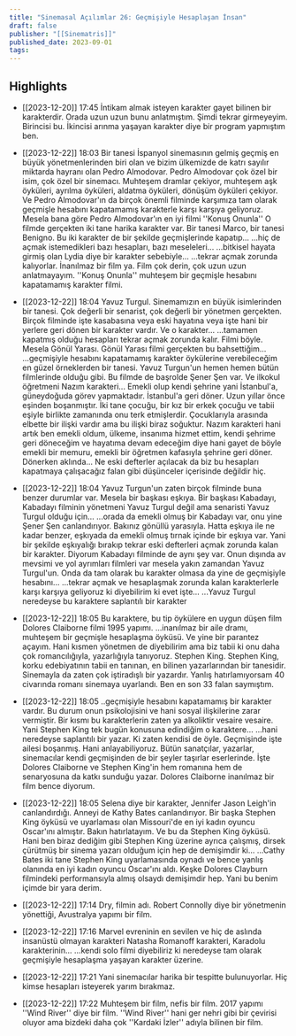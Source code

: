 ```yaml
---
title: "Sinemasal Açılımlar 26: Geçmişiyle Hesaplaşan İnsan"
draft: false
publisher: "[[Sinematris]]"
published_date: 2023-09-01
tags:
---
```



## Highlights
* [[2023-12-20]] 17:45  İntikam almak isteyen karakter gayet bilinen bir karakterdir. Orada uzun uzun bunu anlatmıştım. Şimdi tekrar girmeyeyim. Birincisi bu. İkincisi arınma yaşayan karakter diye bir program yapmıştım ben.

* [[2023-12-22]] 18:03  Bir tanesi İspanyol sinemasının gelmiş geçmiş en büyük yönetmenlerinden biri olan ve bizim ülkemizde de katrı sayılır miktarda hayranı olan Pedro Almodovar. Pedro Almodovar çok özel bir isim, çok özel bir sinemacı. Muhteşem dramlar çekiyor, muhteşem aşk öyküleri, ayrılma öyküleri, aldatma öyküleri, dönüşüm öyküleri çekiyor. Ve Pedro Almodovar'ın da birçok önemli filminde karşımıza tam olarak geçmişle hesabını kapatamamış karakterle karşı karşıya geliyoruz. Mesela bana göre Pedro Almodovar'ın en iyi filmi ''Konuş Onunla'' O filmde gerçekten iki tane harika karakter var. Bir tanesi Marco, bir tanesi Benigno. Bu iki karakter de bir şekilde geçmişlerinde kapatıp... ...hiç de açmak istemedikleri bazı hesapları, bazı meseleleri... ...bitkisel hayata girmiş olan Lydia diye bir karakter sebebiyle... ...tekrar açmak zorunda kalıyorlar. İnanılmaz bir film ya. Film çok derin, çok uzun uzun anlatmayayım. ''Konuş Onunla'' muhteşem bir geçmişle hesabını kapatamamış karakter filmi.

* [[2023-12-22]] 18:04  Yavuz Turgul. Sinemamızın en büyük isimlerinden bir tanesi. Çok değerli bir senarist, çok değerli bir yönetmen gerçekten. Birçok filminde işte kasabasına veya eski hayatına veya işte hani bir yerlere geri dönen bir karakter vardır. Ve o karakter... ...tamamen kapatmış olduğu hesapları tekrar açmak zorunda kalır. Filmi böyle. Mesela Gönül Yarası. Gönül Yarası filmi gerçekten bu bahsettiğim... ...geçmişiyle hesabını kapatamamış karakter öykülerine verebileceğim en güzel örneklerden bir tanesi. Yavuz Turgun'un hemen hemen bütün filmlerinde olduğu gibi. Bu filmde de başrolde Şener Şen var. Ve ilkokul öğretmeni Nazım karakteri... Emekli olup kendi şehrine yani İstanbul'a, güneydoğuda görev yapmaktadır. İstanbul'a geri döner. Uzun yıllar önce eşinden boşanmıştır. İki tane çocuğu, bir kız bir erkek çocuğu ve tabii eşiyle birlikte zamanında onu terk etmişlerdir. Çocuklarıyla arasında elbette bir ilişki vardır ama bu ilişki biraz soğuktur. Nazım karakteri hani artık ben emekli oldum, ülkeme, insanıma hizmet ettim, kendi şehrime geri döneceğim ve hayatıma devam edeceğim diye hani gayet de böyle emekli bir memuru, emekli bir öğretmen kafasıyla şehrine geri döner. Dönerken aklında... Ne eski defterler açılacak da biz bu hesapları kapatmaya çalışacağız falan gibi düşünceler içerisinde değildir hiç.

* [[2023-12-22]] 18:04  Yavuz Turgun'un zaten birçok filminde buna benzer durumlar var. Mesela bir başkası eşkıya. Bir başkası Kabadayı, Kabadayı filminin yönetmeni Yavuz Turgul değil ama senaristi Yavuz Turgul olduğu için... ...orada da emekli olmuş bir Kabadayı var, onu yine Şener Şen canlandırıyor. Bakınız gönüllü yarasıyla. Hatta eşkıya ile ne kadar benzer, eşkıyada da emekli olmuş tırnak içinde bir eşkıya var. Yani bir şekilde eşkıyalığı bırakıp tekrar eski defterleri açmak zorunda kalan bir karakter. Diyorum Kabadayı filminde de aynı şey var. Onun dışında av mevsimi ve yol ayrımları filmleri var mesela yakın zamandan Yavuz Turgul'un. Onda da tam olarak bu karakter olmasa da yine de geçmişiyle hesabını... ...tekrar açmak ve hesaplaşmak zorunda kalan karakterlerle karşı karşıya geliyoruz ki diyebilirim ki evet işte... ...Yavuz Turgul neredeyse bu karaktere saplantılı bir karakter

* [[2023-12-22]] 18:05  Bu karaktere, bu tip öykülere en uygun düşen film Dolores Claiborne filmi 1995 yapımı. ...inanılmaz bir aile dramı, muhteşem bir geçmişle hesaplaşma öyküsü. Ve yine bir parantez açayım. Hani kısmen yönetmen de diyebilirim ama biz tabii ki onu daha çok romancılığıyla, yazarlığıyla tanıyoruz. Stephen King. Stephen King, korku edebiyatının tabii en tanınan, en bilinen yazarlarından bir tanesidir. Sinemayla da zaten çok iştiradışlı bir yazardır. Yanlış hatırlamıyorsam 40 civarında romanı sinemaya uyarlandı. Ben en son 33 falan saymıştım.

* [[2023-12-22]] 18:05  ..geçmişiyle hesabını kapatamamış bir karakter vardır. Bu durum onun psikolojisini ve hani sosyal ilişkilerine zarar vermiştir. Bir kısmı bu karakterlerin zaten ya alkoliktir vesaire vesaire. Yani Stephen King tek bugün konusuna edindiğim o karaktere... ...hani neredeyse saplantılı bir yazar. Ki zaten kendisi de öyle. Geçmişinde işte ailesi boşanmış. Hani anlayabiliyoruz. Bütün sanatçılar, yazarlar, sinemacılar kendi geçmişinden de bir şeyler taşırlar eserlerinde. İşte Dolores Claiborne ve Stephen King'in hem romanına hem de senaryosuna da katkı sunduğu yazar. Dolores Claiborne inanılmaz bir film bence diyorum.

* [[2023-12-22]] 18:05  Selena diye bir karakter, Jennifer Jason Leigh'in canlandırdığı. Anneyi de Kathy Bates canlandırıyor. Bir başka Stephen King öyküsü ve uyarlaması olan Missouri'de en iyi kadın oyuncu Oscar'ını almıştır. Bakın hatırlatayım. Ve bu da Stephen King öyküsü. Hani ben biraz dediğim gibi Stephen King üzerine ayrıca çalışmış, dirsek çürütmüş bir sinema yazarı olduğum için hep de demişimdir ki... ...Cathy Bates iki tane Stephen King uyarlamasında oynadı ve bence yanlış olanında en iyi kadın oyuncu Oscar'ını aldı. Keşke Dolores Clayburn filmindeki performansıyla almış olsaydı demişimdir hep. Yani bu benim içimde bir yara derim.

* [[2023-12-22]] 17:14  Dry, filmin adı. Robert Connolly diye bir yönetmenin yönettiği, Avustralya yapımı bir film.

* [[2023-12-22]] 17:16  Marvel evreninin en sevilen ve hiç de aslında insanüstü olmayan karakteri Natasha Romanoff karakteri, Karadolu karakterinin... ...kendi solo filmi diyebiliriz ki neredeyse tam olarak geçmişiyle hesaplaşma yaşayan karakter üzerine.

* [[2023-12-22]] 17:21  Yani sinemacılar harika bir tespitte bulunuyorlar. Hiç kimse hesapları isteyerek yarım bırakmaz.

* [[2023-12-22]] 17:22  Muhteşem bir film, nefis bir film. 2017 yapımı ''Wind River'' diye bir film. ''Wind River'' hani ger nehri gibi bir çevirisi oluyor ama bizdeki daha çok ''Kardaki İzler'' adıyla bilinen bir film.

